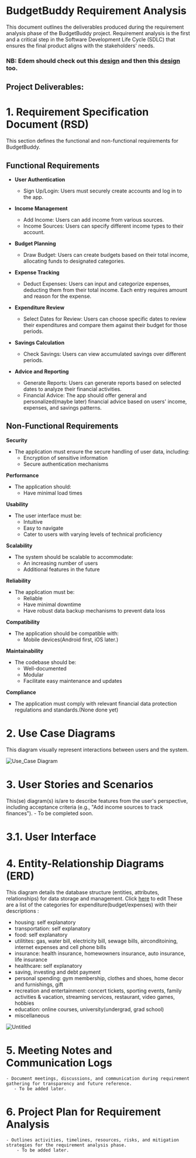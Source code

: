 # BudgetBuddy Requirement Analysis

This document outlines the deliverables produced during the requirement analysis phase of the BudgetBuddy project. Requirement analysis is the first and a critical step in the Software Development Life Cycle (SDLC) that ensures the final product aligns with the stakeholders' needs.
### NB: Edem should check out this [design](https://dribbble.com/shots/24081527-Financial-mobile-app) and then this [design](https://dribbble.com/shots/22973739-FinancePal-Your-Personal-Finance-Companion) too.

## Project Deliverables:

# 1. Requirement Specification Document (RSD)

This section defines the functional and non-functional requirements for BudgetBuddy.

## Functional Requirements

* **User Authentication**
    * Sign Up/Login: Users must securely create accounts and log in to the app.

* **Income Management**
    * Add Income: Users can add income from various sources.
    * Income Sources: Users can specify different income types to their account.

* **Budget Planning**
    * Draw Budget: Users can create budgets based on their total income, allocating funds to designated categories.

* **Expense Tracking**
    * Deduct Expenses: Users can input and categorize expenses, deducting them from their total income. Each entry requires amount and reason for the expense.

* **Expenditure Review**
    * Select Dates for Review: Users can choose specific dates to review their expenditures and compare them against their budget for those periods.

* **Savings Calculation**
    * Check Savings: Users can view accumulated savings over different periods.

* **Advice and Reporting**
    * Generate Reports: Users can generate reports based on selected dates to analyze their financial activities.
    * Financial Advice: The app should offer general and personalized(maybe later) financial advice based on users' income, expenses, and savings patterns.

## Non-Functional Requirements

**Security**
* The application must ensure the secure handling of user data, including:
    * Encryption of sensitive information
    * Secure authentication mechanisms

**Performance**
* The application should:
    * Have minimal load times

**Usability**
* The user interface must be:
    * Intuitive
    * Easy to navigate
    * Cater to users with varying levels of technical proficiency

**Scalability**
* The system should be scalable to accommodate:
    * An increasing number of users
    * Additional features in the future

**Reliability**
* The application must be:
    * Reliable
    * Have minimal downtime
    * Have robust data backup mechanisms to prevent data loss

**Compatibility**
* The application should be compatible with:
    * Mobile devices(Android first, iOS later.)

**Maintainability**
* The codebase should be:
    * Well-documented
    * Modular
    * Facilitate easy maintenance and updates

**Compliance**
* The application must comply with relevant financial data protection regulations and standards.(None done yet)


# 2. Use Case Diagrams
This diagram visually represent interactions between users and the system.

![Use_Case Diagram](https://github.com/jake0011/BudgetBuddy/assets/61389729/84faf938-9bee-4348-9342-0f92c9e8216a)


# 3. User Stories and Scenarios
This(se) diagram(s) is/are to describe features from the user's perspective, including acceptance criteria (e.g., "Add income sources to track finances").
    - To be completed soon.
# 3.1. User Interface 
    

# 4. Entity-Relationship Diagrams (ERD)
This diagram details the database structure (entities, attributes, relationships) for data storage and management.
Click [here](https://dbdiagram.io/d/664cb51af84ecd1d22c3e6c0) to edit 
These are a list of the categories for expenditure(budget/expenses) with their descriptions :
- housing: self explanatory
- transportation: self explanatory
- food: self explanatory
- utilitites: gas, water bill, electricity bill, sewage bills, airconditoining, internet expenses and cell phone bills
- insurance: health insurance, homewowners insurance, auto insurance, life insurance
- healthcare: self explanatory
- saving, investing and debt payment
- personal spending: gym membership, clothes and shoes, home decor and furnishings, gift
- recreation and entertainment: concert tickets, sporting events, family activities & vacation, streaming services, restaurant, video games, hobbies
- education: online courses, university(undergrad, grad school)
- miscellaneous

![Untitled](https://github.com/jake0011/BudgetBuddy/assets/61389729/c562ecfe-854a-4f5c-a8c2-a1b03abef497)


# 5. Meeting Notes and Communication Logs
    - Document meetings, discussions, and communication during requirement gathering for transparency and future reference.  
       - To be added later.

# 6. Project Plan for Requirement Analysis
    - Outlines activities, timelines, resources, risks, and mitigation strategies for the requirement analysis phase. 
        - To be added later.
